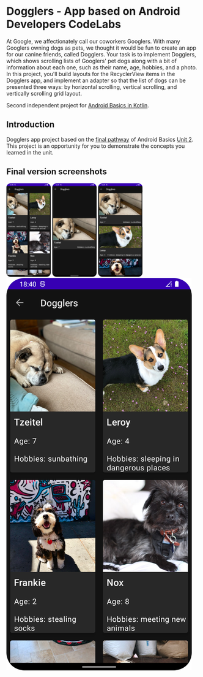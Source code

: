 Dogglers - App based on Android Developers CodeLabs
==================================
At Google, we affectionately call our coworkers Googlers. With many Googlers owning dogs as pets, we thought it would be fun to create an app for our canine friends, called Dogglers.
Your task is to implement Dogglers, which shows scrolling lists of Googlers' pet dogs along with a bit of information about each one, such as their name, age, hobbies, and a photo. 
In this project, you'll build layouts for the RecyclerView items in the Dogglers app, and implement an adapter so that the list of dogs can be presented three ways: by horizontal scrolling, vertical scrolling, and vertically scrolling grid layout.

Second independent project for [Android Basics in Kotlin](https://developer.android.com/courses/android-basics-kotlin/course).

Introduction
------------

Dogglers app project based on the [final pathway](https://developer.android.com/courses/pathways/android-basics-kotlin-unit-2-pathway-3) of Android Basics [Unit 2](https://developer.android.com/courses/android-basics-kotlin/unit-2). This project is an opportunity for you to demonstrate the concepts you learned in the unit.

Final version screenshots
--------------

<img src="https://github.com/m-pastuszek/android-basics-kotlin-dogglers-app/blob/main/final-screenshots/GridList.png?raw=true" width="23%"></img> <img src="https://github.com/m-pastuszek/android-basics-kotlin-dogglers-app/blob/main/final-screenshots/HorizontalList.png?raw=true" width="23%"></img> <img src="https://github.com/m-pastuszek/android-basics-kotlin-dogglers-app/blob/main/final-screenshots/VerticalList.png?raw=true" width="23%"></img> <img src="https://github.com/m-pastuszek/android-basics-kotlin-dogglers-app/blob/main/final-screenshots/GridList.png?raw=true"></img>

